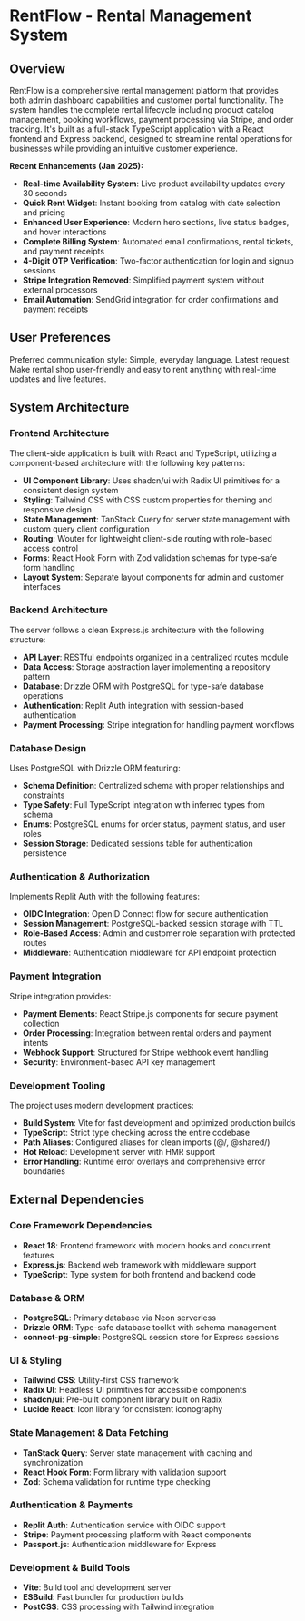 # RentFlow - Rental Management System

## Overview

RentFlow is a comprehensive rental management platform that provides both admin dashboard capabilities and customer portal functionality. The system handles the complete rental lifecycle including product catalog management, booking workflows, payment processing via Stripe, and order tracking. It's built as a full-stack TypeScript application with a React frontend and Express backend, designed to streamline rental operations for businesses while providing an intuitive customer experience.

**Recent Enhancements (Jan 2025):**
- **Real-time Availability System**: Live product availability updates every 30 seconds
- **Quick Rent Widget**: Instant booking from catalog with date selection and pricing
- **Enhanced User Experience**: Modern hero sections, live status badges, and hover interactions
- **Complete Billing System**: Automated email confirmations, rental tickets, and payment receipts
- **4-Digit OTP Verification**: Two-factor authentication for login and signup sessions
- **Stripe Integration Removed**: Simplified payment system without external processors
- **Email Automation**: SendGrid integration for order confirmations and payment receipts

## User Preferences

Preferred communication style: Simple, everyday language.
Latest request: Make rental shop user-friendly and easy to rent anything with real-time updates and live features.

## System Architecture

### Frontend Architecture
The client-side application is built with React and TypeScript, utilizing a component-based architecture with the following key patterns:

- **UI Component Library**: Uses shadcn/ui with Radix UI primitives for a consistent design system
- **Styling**: Tailwind CSS with CSS custom properties for theming and responsive design
- **State Management**: TanStack Query for server state management with custom query client configuration
- **Routing**: Wouter for lightweight client-side routing with role-based access control
- **Forms**: React Hook Form with Zod validation schemas for type-safe form handling
- **Layout System**: Separate layout components for admin and customer interfaces

### Backend Architecture
The server follows a clean Express.js architecture with the following structure:

- **API Layer**: RESTful endpoints organized in a centralized routes module
- **Data Access**: Storage abstraction layer implementing a repository pattern
- **Database**: Drizzle ORM with PostgreSQL for type-safe database operations
- **Authentication**: Replit Auth integration with session-based authentication
- **Payment Processing**: Stripe integration for handling payment workflows

### Database Design
Uses PostgreSQL with Drizzle ORM featuring:

- **Schema Definition**: Centralized schema with proper relationships and constraints
- **Type Safety**: Full TypeScript integration with inferred types from schema
- **Enums**: PostgreSQL enums for order status, payment status, and user roles
- **Session Storage**: Dedicated sessions table for authentication persistence

### Authentication & Authorization
Implements Replit Auth with the following features:

- **OIDC Integration**: OpenID Connect flow for secure authentication
- **Session Management**: PostgreSQL-backed session storage with TTL
- **Role-Based Access**: Admin and customer role separation with protected routes
- **Middleware**: Authentication middleware for API endpoint protection

### Payment Integration
Stripe integration provides:

- **Payment Elements**: React Stripe.js components for secure payment collection
- **Order Processing**: Integration between rental orders and payment intents
- **Webhook Support**: Structured for Stripe webhook event handling
- **Security**: Environment-based API key management

### Development Tooling
The project uses modern development practices:

- **Build System**: Vite for fast development and optimized production builds
- **TypeScript**: Strict type checking across the entire codebase
- **Path Aliases**: Configured aliases for clean imports (@/, @shared/)
- **Hot Reload**: Development server with HMR support
- **Error Handling**: Runtime error overlays and comprehensive error boundaries

## External Dependencies

### Core Framework Dependencies
- **React 18**: Frontend framework with modern hooks and concurrent features
- **Express.js**: Backend web framework with middleware support
- **TypeScript**: Type system for both frontend and backend code

### Database & ORM
- **PostgreSQL**: Primary database via Neon serverless
- **Drizzle ORM**: Type-safe database toolkit with schema management
- **connect-pg-simple**: PostgreSQL session store for Express sessions

### UI & Styling
- **Tailwind CSS**: Utility-first CSS framework
- **Radix UI**: Headless UI primitives for accessible components
- **shadcn/ui**: Pre-built component library built on Radix
- **Lucide React**: Icon library for consistent iconography

### State Management & Data Fetching
- **TanStack Query**: Server state management with caching and synchronization
- **React Hook Form**: Form library with validation support
- **Zod**: Schema validation for runtime type checking

### Authentication & Payments
- **Replit Auth**: Authentication service with OIDC support
- **Stripe**: Payment processing platform with React components
- **Passport.js**: Authentication middleware for Express

### Development & Build Tools
- **Vite**: Build tool and development server
- **ESBuild**: Fast bundler for production builds
- **PostCSS**: CSS processing with Tailwind integration